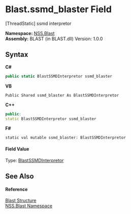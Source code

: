 # Blast.ssmd_blaster Field
 

[ThreadStatic] ssmd interpretor

**Namespace:**&nbsp;<a href="88b55311-4a89-0894-e27a-e157e443c7f7">NSS.Blast</a><br />**Assembly:**&nbsp;BLAST (in BLAST.dll) Version: 1.0.0

## Syntax

**C#**<br />
``` C#
public static BlastSSMDInterpretor ssmd_blaster
```

**VB**<br />
``` VB
Public Shared ssmd_blaster As BlastSSMDInterpretor
```

**C++**<br />
``` C++
public:
static BlastSSMDInterpretor ssmd_blaster
```

**F#**<br />
``` F#
static val mutable ssmd_blaster: BlastSSMDInterpretor
```


#### Field Value
Type: <a href="ef6e6c61-2d5c-f7f3-fa24-62f5a07fd3b3">BlastSSMDInterpretor</a>

## See Also


#### Reference
<a href="efe93ce5-baaf-ed42-b038-35b4ff074233">Blast Structure</a><br /><a href="88b55311-4a89-0894-e27a-e157e443c7f7">NSS.Blast Namespace</a><br />